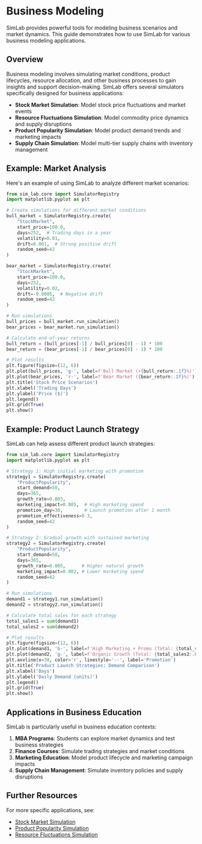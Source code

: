 # Business Modeling

SimLab provides powerful tools for modeling business scenarios and market dynamics. This guide demonstrates how to use SimLab for various business modeling applications.

## Overview

Business modeling involves simulating market conditions, product lifecycles, resource allocation, and other business processes to gain insights and support decision-making. SimLab offers several simulators specifically designed for business applications:

- **Stock Market Simulation**: Model stock price fluctuations and market events
- **Resource Fluctuations Simulation**: Model commodity price dynamics and supply disruptions
- **Product Popularity Simulation**: Model product demand trends and marketing impacts
- **Supply Chain Simulation**: Model multi-tier supply chains with inventory management

## Example: Market Analysis

Here's an example of using SimLab to analyze different market scenarios:

```python
from sim_lab.core import SimulatorRegistry
import matplotlib.pyplot as plt

# Create simulations for different market conditions
bull_market = SimulatorRegistry.create(
    "StockMarket",
    start_price=100.0,
    days=252,  # Trading days in a year
    volatility=0.01,
    drift=0.001,  # Strong positive drift
    random_seed=42
)

bear_market = SimulatorRegistry.create(
    "StockMarket",
    start_price=100.0,
    days=252,
    volatility=0.02,
    drift=-0.0005,  # Negative drift
    random_seed=42
)

# Run simulations
bull_prices = bull_market.run_simulation()
bear_prices = bear_market.run_simulation()

# Calculate end-of-year returns
bull_return = (bull_prices[-1] / bull_prices[0] - 1) * 100
bear_return = (bear_prices[-1] / bear_prices[0] - 1) * 100

# Plot results
plt.figure(figsize=(12, 6))
plt.plot(bull_prices, 'g-', label=f'Bull Market (+{bull_return:.1f}%)')
plt.plot(bear_prices, 'r-', label=f'Bear Market ({bear_return:.1f}%)')
plt.title('Stock Price Scenarios')
plt.xlabel('Trading Days')
plt.ylabel('Price ($)')
plt.legend()
plt.grid(True)
plt.show()
```

## Example: Product Launch Strategy

SimLab can help assess different product launch strategies:

```python
from sim_lab.core import SimulatorRegistry
import matplotlib.pyplot as plt

# Strategy 1: High initial marketing with promotion
strategy1 = SimulatorRegistry.create(
    "ProductPopularity",
    start_demand=50,
    days=365,
    growth_rate=0.003,
    marketing_impact=0.005,  # High marketing spend
    promotion_day=30,        # Launch promotion after 1 month
    promotion_effectiveness=0.3,
    random_seed=42
)

# Strategy 2: Gradual growth with sustained marketing
strategy2 = SimulatorRegistry.create(
    "ProductPopularity",
    start_demand=50,
    days=365,
    growth_rate=0.005,      # Higher natural growth
    marketing_impact=0.002, # Lower marketing spend
    random_seed=42
)

# Run simulations
demand1 = strategy1.run_simulation()
demand2 = strategy2.run_simulation()

# Calculate total sales for each strategy
total_sales1 = sum(demand1)
total_sales2 = sum(demand2)

# Plot results
plt.figure(figsize=(12, 6))
plt.plot(demand1, 'b-', label=f'High Marketing + Promo (Total: {total_sales1:.0f})')
plt.plot(demand2, 'g-', label=f'Organic Growth (Total: {total_sales2:.0f})')
plt.axvline(x=30, color='r', linestyle='--', label='Promotion')
plt.title('Product Launch Strategies: Demand Comparison')
plt.xlabel('Days')
plt.ylabel('Daily Demand (units)')
plt.legend()
plt.grid(True)
plt.show()
```

## Applications in Business Education

SimLab is particularly useful in business education contexts:

1. **MBA Programs**: Students can explore market dynamics and test business strategies
2. **Finance Courses**: Simulate trading strategies and market conditions
3. **Marketing Education**: Model product lifecycle and marketing campaign impacts
4. **Supply Chain Management**: Simulate inventory policies and supply disruptions

## Further Resources

For more specific applications, see:

- [Stock Market Simulation](../simulations/basic/stock_market.md)
- [Product Popularity Simulation](../simulations/basic/product_popularity.md)
- [Resource Fluctuations Simulation](../simulations/basic/resource_fluctuations.md)